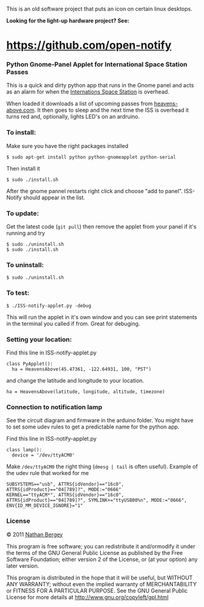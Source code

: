 This is an old software project that puts an icon on certain linux desktops.

**Looking for the light-up hardware project? See:**

# <https://github.com/open-notify>



### Python Gnome-Panel Applet for International Space Station Passes

This is a quick and dirty python app that runs in the Gnome panel and acts as an alarm for when the [Internations Space Station](http://en.wikipedia.org/wiki/International_Space_Station) is overhead.

When loaded it downloads a list of upcoming passes from [heavens-above.com](http://heavens-above.com).  It then goes to sleep and the next time the ISS is overhead it turns red and, optionally, lights LED's on an ardruino.


### To install:

Make sure you have the right packages installed

    $ sudo apt-get install python python-gnomeapplet python-serial

Then install it

    $ sudo ./install.sh

After the gnome pannel restarts right click and choose "add to panel". ISS-Notify should appear in the list.

### To update:

Get the latest code (`git pull`) then remove the applet from your panel if it's running and try

    $ sudo ./uninstall.sh
    $ sudo ./install.sh

### To uninstall:

    $ sudo ./uninstall.sh

### To test:

    $ ./ISS-notify-applet.py -debug
 
This will run the applet in it's own window and you can see print statements in the terminal you called if from. Great for debuging.  

### Setting your location:

Find this line in ISS-notify-applet.py

    class PyApplet():
      ha = HeavensAbove(45.47361, -122.64931, 100, "PST")

and change the latitude and longitude to your location.

    ha = HeavensAbove(latitude, longitude, altitude, timezone)

### Connection to notification lamp

See the circuit diagram and firmware in the arduino folder. You might have to set some udev rules to get a predictable name for the python app.

Find this line in ISS-notify-applet.py

    class lamp():
      device = '/dev/ttyACM0'

Make `/dev/ttyACM0` the right thing (`dmesg | tail` is often useful). Example of the udev rule that worked for me

    SUBSYSTEMS=="usb", ATTRS{idVendor}=="16c0", ATTRS{idProduct}=="04[789]?", MODE:="0666"
    KERNEL=="ttyACM*", ATTRS{idVendor}=="16c0", ATTRS{idProduct}=="04[789]?", SYMLINK+="ttyUSB00%n", MODE:="0666", ENV{ID_MM_DEVICE_IGNORE}="1"

### License

&copy; 2011 [Nathan Bergey](http://twitter.com/natronics)

This program is free software; you can redistribute it and/ormodify it under the terms of the GNU General Public License as published by the Free Software Foundation; either version 2 of the License, or (at your option) any later version.
 
This program is distributed in the hope that it will be useful, but WITHOUT ANY WARRANTY; without even the implied warranty of MERCHANTABILITY or FITNESS FOR A PARTICULAR PURPOSE. See the GNU General Public License for more details at <http://www.gnu.org/copyleft/gpl.html>


